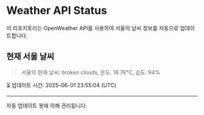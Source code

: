 
# Weather API Status

이 리포지토리는 OpenWeather API를 사용하여 서울의 날씨 정보를 자동으로 업데이트합니다.

## 현재 서울 날씨
> 서울의 현재 날씨: broken clouds, 온도: 18.76°C, 습도: 94%

⏳ 업데이트 시간: 2025-06-01 23:55:04 (UTC)

---
자동 업데이트 봇에 의해 관리됩니다.
